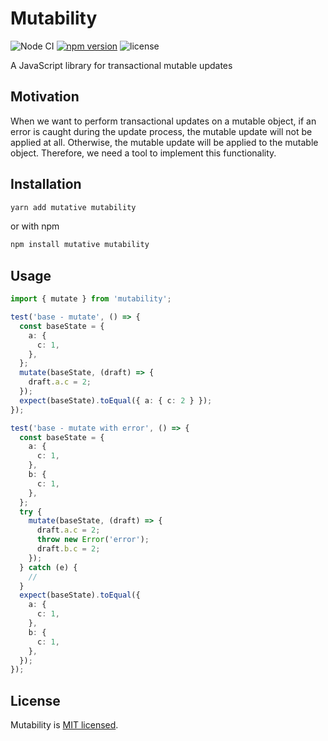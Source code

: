 # Mutability

![Node CI](https://github.com/unadlib/mutability/workflows/Node%20CI/badge.svg)
[![npm version](https://badge.fury.io/js/mutability.svg)](http://badge.fury.io/js/mutability)
![license](https://img.shields.io/npm/l/use-mutative)

A JavaScript library for transactional mutable updates

## Motivation

When we want to perform transactional updates on a mutable object, if an error is caught during the update process, the mutable update will not be applied at all. Otherwise, the mutable update will be applied to the mutable object. Therefore, we need a tool to implement this functionality.

## Installation

```sh
yarn add mutative mutability
```

or with npm

```sh
npm install mutative mutability
```

## Usage

```ts
import { mutate } from 'mutability';

test('base - mutate', () => {
  const baseState = {
    a: {
      c: 1,
    },
  };
  mutate(baseState, (draft) => {
    draft.a.c = 2;
  });
  expect(baseState).toEqual({ a: { c: 2 } });
});

test('base - mutate with error', () => {
  const baseState = {
    a: {
      c: 1,
    },
    b: {
      c: 1,
    },
  };
  try {
    mutate(baseState, (draft) => {
      draft.a.c = 2;
      throw new Error('error');
      draft.b.c = 2;
    });
  } catch (e) {
    //
  }
  expect(baseState).toEqual({
    a: {
      c: 1,
    },
    b: {
      c: 1,
    },
  });
});
```

## License

Mutability is [MIT licensed](https://github.com/unadlib/mutability/blob/main/LICENSE).
